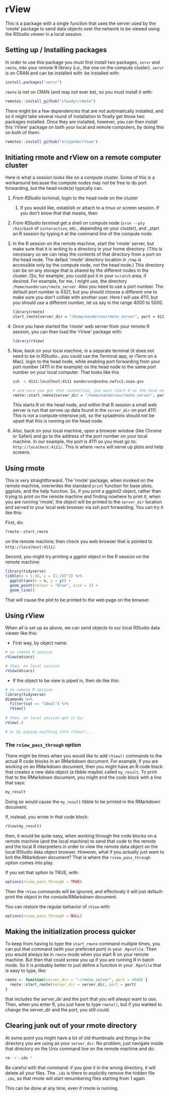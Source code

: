 rView
================

This is a package with a single function that uses the server used by
the ‘rmote’ package to send data objects over the network to be viewed
using the RStudio viewer in a local session.

## Setting up / Installing packages

In order to use this package you must first install two packages,
`servr` and `rmote`, into your *remote* R library (i.e., the one on the
compute cluster). `servr` is on CRAN and can be installed with: be
installed with:

``` r
install.packages("servr")
```

`rmote` is not on CRAN (and may not ever be), so you must install it
with:

``` r
remotes::install_github("cloudyr/rmote")
```

There might be a few dependencies that are not automatically installed,
and so it might take several round of installation to finally get those
two packages installed. Once they are installed, however, you can then
install this ‘rView’ package on both your local and remote computers, by
doing this on both of them:

``` r
remotes::install_github("eriqande/rView")
```

## Initiating rmote and rView on a remote computer cluster

Here is what a session looks like on a compute cluster. Some of this is
a workaround because the compute nodes may not be free to do port
forwarding, but the head node(s) typically can.

1.  *From RStudio terminal*, login to the head node on the cluster
    
    1.  If you would like, establish or attach to a tmux or screen
        session. If you don’t know that that means, then

2.  *From RStudio terminal* get a shell on compute node (`srun --pty
    /bin/bash` of `sinteractive`, etc., depending on your cluster), and
    \_start an R session by typing `R` at the command line of the
    compute node.

3.  In the R session on the remote machine, start the ‘rmote’ server,
    but make sure that it is writing to a directory in your home
    directory. (This is necessary so we can relay the contents of that
    directory from a port on the head node. The defaut ‘rmote’ directory
    location in `/tmp` is accessible only by the compute node, not the
    head node.) This directory can be on any storage that is shared by
    the different nodes in the cluster. (So, for example, you could put
    it in your `scratch` area, if desired. For example, for me, I might
    use, the directory `/home/eanderson/rmote_server`. Also you need to
    use a port number. The default port number is 4321, but you should
    choose a different one to make sure you don’t collide with another
    user. Here I will use 4111, but you should use a different number,
    let us say in the range 4000 to 5000.
    
    ``` sh
    library(rmote)
    start_rmote(server_dir = "/home/eanderson/rmote_server", port = 4111)
    ```

4.  Once you have started the ‘rmote’ web server from your remote R
    session, you can then load the ‘rView’ package with:
    
    ``` r
    library(rView)
    ```

5.  Now, back on your local machine, in a separate terminal (it does not
    need to be in RStudio…you could use the Terminal app, or iTerm on a
    Mac), login to the head node, while enabling port forwarding from
    your port number (4111 in the example) on the head node to the same
    port number on your local computer. That looks like this
    
    ``` sh
    ssh -L 4111:localhost:4111 eanderson@sedna.nwfsc2.noaa.gov
    
    # and once you get that connection, you must start R on the head node and give the command
    rmote::start_rmote(server_dir = "/home/eanderson/rmote_server", port = 4111)
    ```
    
    This starts R on the head node, and within that R session a small
    web server is run that serves up data found in the `server_dir` on
    port 4111. This is not a compute-intensive job, so the sysadmins
    should not be upset that this is running on the head node.

6.  Also, back on your local machine, open a browser window (like Chrome
    or Safari) and go to the address of the port number on your local
    machine. In our example, the port is 4111 so you must go to:
    `http://localhost:4111/`. This is where `rmote` will serve up plots
    and help screens.

## Using rmote

This is very straightforward. The ‘rmote’ package, when invoked on the
remote machine, overwrites the standard `print` function for base plots,
ggplots, and the help function. So, if you print a ggplot2 object,
rather than trying to print on the remote machine and finding nowhere to
print it, when you are running ‘rmote’, the object will be printed to
the `server_dir` location and served to your local web browser via ssh
port forwarding. You can try it like this:

First, do:

``` r
?rmote::start_rmote
```

on the remote machine; then check you web browser that is pointed to
`http://localhost:4111/`.

Second, you might try printing a ggplot object in the R session on the
remote machine:

``` r
library(tidyverse)
tibble(x = 1:10, y = (1:10)^2) %>%
  ggplot(aes(x = x, y = y)) + 
  geom_point(colour = "blue", size = 2) + 
  geom_line()
```

That will cause the plot to be printed to the web page on the browser.

## Using rView

When all is set up as above, we can send objects to our local RStudio
data viewer like this:

  - First way, by object name:

<!-- end list -->

``` r
# on remote R session
rView(mtcars)

# then, on local session
rView(mtcars)
```

  - If the object to be view is piped in, then do like this:

<!-- end list -->

``` r
# on remote R session
library(tidyverse)
diamonds %>%
  filter(cut == "Ideal") %>%
  rView()
  
# then, on local session get it by:
rView(.)

# or by piping anything into rView()...
```

### The `rview_pass_through` option

There might be times when you would like to add `rView()` commands to
the actual R code blocks in an RMarkdown document. For example, if you
are working on an RMarkdown document, then you might have an R code
black that creates a new data object (a tibble maybe) called
`my_result`. To print that to the RMarkdown document, you might end the
code block with a line that says:

``` r
my_result
```

Doing so would cause the `my_result` tibble to be printed in the
RMarkdown document.

If, instead, you wrote in that code block:

``` r
rView(my_result)
```

then, it would be quite easy, when working through the code blocks on a
remote machine (and the local machine) to send that code to the remote
and the local R interpreters in order to view the remote data object on
the local RStudio data object browser. However, what if you actually
just want to knit the RMarkdown document? That is where the
`rview_pass_through` option comes into play.

If you set that option to TRUE, with:

``` r
options(rview_pass_through = TRUE)
```

Then the `rView` commands will be ignored, and effectively it will just
default-print the object in the console/RMarkdown document.

You can restore the regular behavior of `rView` with:

``` r
options(rview_pass_through = NULL)
```

## Making the initialization process quicker

To keep from having to type the `start_rmote` command multiple times,
you can put that command (with your preferred port) in your `.Rprofile`.
Then you would always be in `rmote` mode when you start R on your remote
machine. But then that could screw you up if you are running R in batch
mode. So it is probably better to just define a function in your
`.Rpofile` that is easy to type, like:

``` r
rmote <- function(server_dir = "~/rmote_server", port = 4949) {
  rmote::start_rmote(server_dir = server_dir, port = port)
}
```

that includes the server\_dir and the port that you will always want to
use. Then, when you enter R, you just have to type `rmote()`, but if you
wanted to change the server\_dir and the port, you still could.

## Clearing junk out of your rmote directory

At some point you might have a lot of old thumbnails and things in the
directory you are using as your `server_dir`. No problem, just navigate
inside that directory on the Unix command line on the remote machine and
do:

``` sh
rm -r .idx *
```

Be careful with that command: if you give it in the wrong directory, it
will delete all your files. The `.idx` is there to explicitly remove the
hidden file `.idx`, so that rmote will start renumbering files starting
from 1 again.

This can be done at any time, even if rmote is running.
